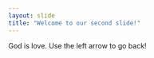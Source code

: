 ```yaml
---
layout: slide
title: "Welcome to our second slide!"
---
```

God is love.
Use the left arrow to go back!

